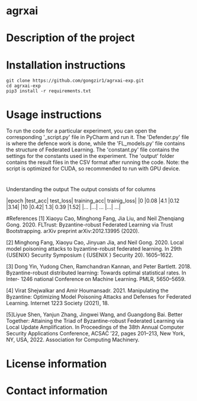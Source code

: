 # agrxai
# Description of the project

# Installation instructions
```
git clone https://github.com/gongzir1/agrxai-exp.git
cd agrxai-exp
pip3 install -r requirements.txt
```


# Usage instructions
To run the code for a particular experiment, you can open the corresponding '_script.py' file in PyCharm and run it. The 'Defender.py' file is where the defence work is done, while the 'FL_models.py' file contains the structure of Federated Learning. The 'constant.py' file contains the settings for the constants used in the experiment. The 'output' folder contains the result files in the CSV format after running the code. 
Note: the script is optimized for CUDA, so recommended to run with GPU device.
#
Understanding the output
The output consists of for columns

|epoch	|test_acc|	test_loss|	training_acc|	trainig_loss|
|0	|0.08	|4.1	|0.12	|3.14|
|10	|0.42|	1.3|	0.39	|1.52|
|...	|...|	...	|...|	...|

#References
[1] Xiaoyu Cao, Minghong Fang, Jia Liu, and Neil Zhenqiang Gong. 2020. FLTrust: Byzantine-robust Federated Learning via Trust Bootstrapping. arXiv preprint arXiv:2012.13995 (2020).

[2] Minghong Fang, Xiaoyu Cao, Jinyuan Jia, and Neil Gong. 2020. Local model poisoning attacks to byzantine-robust federated learning. In 29th {USENIX} Security Symposium ( {USENIX } Security 20). 1605–1622.

[3] Dong Yin, Yudong Chen, Ramchandran Kannan, and Peter Bartlett. 2018. Byzantine-robust distributed learning: Towards optimal statistical rates. In Inter- 1246 national Conference on Machine Learning. PMLR, 5650–5659.

[4] Virat Shejwalkar and Amir Houmansadr. 2021. Manipulating the Byzantine: Optimizing Model Poisoning Attacks and Defenses for Federated Learning. Internet 1223 Society (2021), 18.

[5]Liyue Shen, Yanjun Zhang, Jingwei Wang, and Guangdong Bai. Better Together: Attaining the Triad of Byzantine-robust Federated Learning via Local Update Amplification. In Proceedings of the 38th Annual Computer Security Applications Conference, ACSAC ’22, pages 201–213, New York, NY, USA, 2022. Association for Computing Machinery.

# License information
# Contact information
